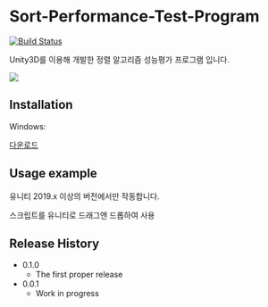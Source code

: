 # Sort-Performance-Test-Program
[![Build Status][travis-image]][travis-url]

Unity3D를 이용해 개발한 정렬 알고리즘 성능평가 프로그램 입니다.

![](header.png)

## Installation

Windows:

[다운로드](https://github.com/JeroJun/Sort-Performance-Test-Program/blob/master/Compiled/%EC%8B%A4%ED%96%89%20%ED%94%84%EB%A1%9C%EA%B7%B8%EB%9E%A8.zip?raw=true)

## Usage example

유니티 2019.x 이상의 버전에서만 작동합니다.

스크립트를 유니티로 드래그앤 드롭하여 사용

## Release History

* 0.1.0
    * The first proper release
* 0.0.1
    * Work in progress

<!-- Markdown link & img dfn's -->
[travis-image]: https://img.shields.io/travis/dbader/node-datadog-metrics/master.svg?style=flat-square
[travis-url]: https://travis-ci.org/dbader/node-datadog-metrics
